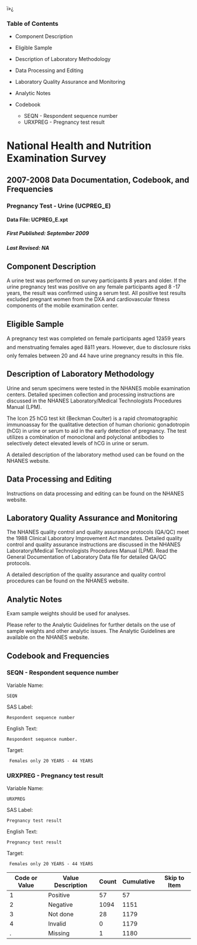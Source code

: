 ï»¿

### Table of Contents

  * Component Description
  * Eligible Sample
  * Description of Laboratory Methodology
  * Data Processing and Editing
  * Laboratory Quality Assurance and Monitoring
  * Analytic Notes
  * Codebook

    * SEQN - Respondent sequence number
    * URXPREG - Pregnancy test result

# National Health and Nutrition Examination Survey

## 2007-2008 Data Documentation, Codebook, and Frequencies

### Pregnancy Test - Urine (UCPREG_E)

####  Data File: UCPREG_E.xpt

#####  First Published: September 2009

#####  Last Revised: NA

## Component Description

A urine test was performed on survey participants 8 years and older. If the
urine pregnancy test was positive on any female participants aged 8 -17 years,
the result was confirmed using a serum test. All positive test results
excluded pregnant women from the DXA and cardiovascular fitness components of
the mobile examination center.

## Eligible Sample

A pregnancy test was completed on female participants aged 12â59 years and
menstruating females aged 8â11 years. However, due to disclosure risks only
females between 20 and 44 have urine pregnancy results in this file.

## Description of Laboratory Methodology

Urine and serum specimens were tested in the NHANES mobile examination
centers. Detailed specimen collection and processing instructions are
discussed in the NHANES Laboratory/Medical Technologists Procedures Manual
(LPM).

The Icon 25 hCG test kit (Beckman Coulter) is a rapid chromatographic
immunoassay for the qualitative detection of human chorionic gonadotropin
(hCG) in urine or serum to aid in the early detection of pregnancy. The test
utilizes a combination of monoclonal and polyclonal antibodies to selectively
detect elevated levels of hCG in urine or serum.

A detailed description of the laboratory method used can be found on the
NHANES website.

## Data Processing and Editing

Instructions on data processing and editing can be found on the NHANES
website.

## Laboratory Quality Assurance and Monitoring

The NHANES quality control and quality assurance protocols (QA/QC) meet the
1988 Clinical Laboratory Improvement Act mandates. Detailed quality control
and quality assurance instructions are discussed in the NHANES
Laboratory/Medical Technologists Procedures Manual (LPM). Read the General
Documentation of Laboratory Data file for detailed QA/QC protocols.

A detailed description of the quality assurance and quality control procedures
can be found on the NHANES website.

## Analytic Notes

Exam sample weights should be used for analyses.

Please refer to the Analytic Guidelines for further details on the use of
sample weights and other analytic issues. The Analytic Guidelines are
available on the NHANES website.

## Codebook and Frequencies

### SEQN - Respondent sequence number

Variable Name:

    SEQN
SAS Label:

    Respondent sequence number
English Text:

    Respondent sequence number.
Target:

     Females only 20 YEARS - 44 YEARS

### URXPREG - Pregnancy test result

Variable Name:

    URXPREG
SAS Label:

    Pregnancy test result
English Text:

    Pregnancy test result
Target:

     Females only 20 YEARS - 44 YEARS
Code or Value | Value Description | Count | Cumulative | Skip to Item  
---|---|---|---|---  
1 | Positive | 57 | 57 |   
2 | Negative | 1094 | 1151 |   
3 | Not done | 28 | 1179 |   
4 | Invalid | 0 | 1179 |   
. | Missing | 1 | 1180 | 


